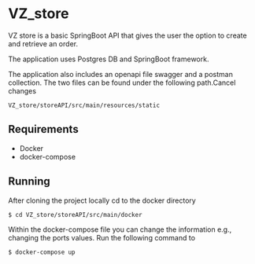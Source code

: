 # VZ_store
VZ store is a basic SpringBoot API that gives the user the option to create and retrieve an order.

The application uses Postgres DB and SpringBoot framework.

The application also includes an openapi file swagger and a postman collection.
 The two files can be found under the following path.Cancel changes

```
VZ_store/storeAPI/src/main/resources/static
```
## Requirements

* Docker
* docker-compose

## Running 
After cloning the project locally cd to the docker directory

```bash
$ cd VZ_store/storeAPI/src/main/docker
```

Within the docker-compose file you can change the information e.g., changing the ports values.
Run the following command to 

```bash
$ docker-compose up
```

